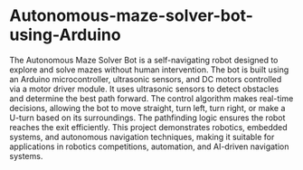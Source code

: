 # Autonomous-maze-solver-bot-using-Arduino

The Autonomous Maze Solver Bot is a self-navigating robot designed to explore and solve mazes without human intervention.
The bot is built using an Arduino microcontroller, ultrasonic sensors, and DC motors controlled via a motor driver module.
It uses ultrasonic sensors to detect obstacles and determine the best path forward.
The control algorithm makes real-time decisions, allowing the bot to move straight, turn left, turn right, or make a U-turn based on its surroundings.
The pathfinding logic ensures the robot reaches the exit efficiently.
This project demonstrates robotics, embedded systems, and autonomous navigation techniques, making it suitable for applications in robotics competitions, automation, and AI-driven navigation systems.
